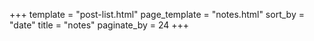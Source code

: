 +++
template = "post-list.html"
page_template = "notes.html"
sort_by = "date"
title = "notes"
paginate_by = 24
+++